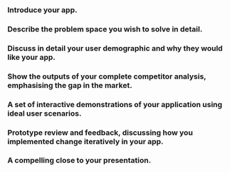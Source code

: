 ### Introduce your app.

### Describe the problem space you wish to solve in detail.

### Discuss in detail your user demographic and why they would like your app.

### Show the outputs of your complete competitor analysis, emphasising the gap in the market.

### A set of interactive demonstrations of your application using ideal user scenarios.

### Prototype review and feedback, discussing how you implemented change iteratively in your app.

### A compelling close to your presentation.
